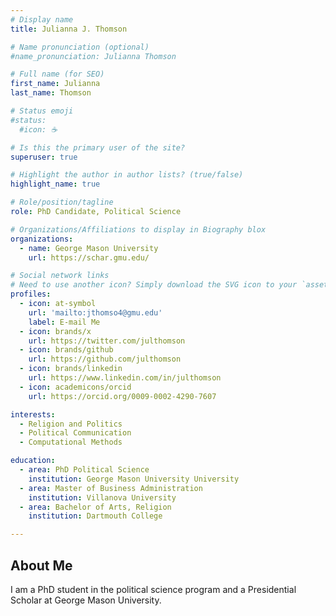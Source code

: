 ```yaml
---
# Display name
title: Julianna J. Thomson

# Name pronunciation (optional)
#name_pronunciation: Julianna Thomson

# Full name (for SEO)
first_name: Julianna
last_name: Thomson

# Status emoji
#status:
  #icon: ☕️

# Is this the primary user of the site?
superuser: true

# Highlight the author in author lists? (true/false)
highlight_name: true

# Role/position/tagline
role: PhD Candidate, Political Science

# Organizations/Affiliations to display in Biography blox
organizations:
  - name: George Mason University
    url: https://schar.gmu.edu/

# Social network links
# Need to use another icon? Simply download the SVG icon to your `assets/media/icons/` folder.
profiles:
  - icon: at-symbol
    url: 'mailto:jthomso4@gmu.edu'
    label: E-mail Me
  - icon: brands/x
    url: https://twitter.com/julthomson
  - icon: brands/github
    url: https://github.com/julthomson
  - icon: brands/linkedin
    url: https://www.linkedin.com/in/julthomson
  - icon: academicons/orcid
    url: https://orcid.org/0009-0002-4290-7607

interests:
  - Religion and Politics
  - Political Communication
  - Computational Methods

education:
  - area: PhD Political Science
    institution: George Mason University University
  - area: Master of Business Administration
    institution: Villanova University
  - area: Bachelor of Arts, Religion
    institution: Dartmouth College

---
```


## About Me

I am a PhD student in the political science program and a Presidential Scholar at George Mason University. 
